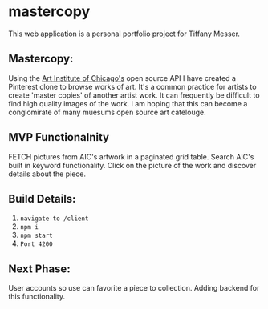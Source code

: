 # mastercopy 
This web application is a personal portfolio project for Tiffany Messer. 

## Mastercopy: 
Using the [Art Institute of Chicago's](https://api.artic.edu/docs/#quick-start) open source API I have created a Pinterest clone to browse works of art. It's a common practice for artists to create 'master copies' of another artist work. It can frequently be difficult to find high quality images of the work. I am hoping that this can become a conglomirate of many muesums open source art catelouge. 


## MVP Functionalnity 
FETCH pictures from AIC's artwork in a paginated grid table. Search AIC's built in keyword functionality. Click on the picture of the work and discover details about the piece. 

## Build Details: 
1. `navigate to /client`
2.  `npm i`
3. `npm start` 
4. `Port 4200`

## Next Phase: 
User accounts so use can favorite a piece to collection. Adding backend for this functionality. 


